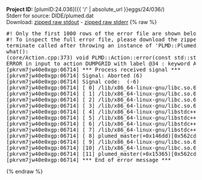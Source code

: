 **Project ID:** [plumID:24.036]({{ '/' | absolute_url }}eggs/24/036/)  
Stderr for source:  DIDE/plumed.dat   
Download: [zipped raw stdout](plumed.dat.plumed_master.stdout.txt.zip) - [zipped raw stderr](plumed.dat.plumed_master.stderr.txt.zip) 
{% raw %}
<pre>
#! Only the first 1000 rows of the error file are shown below
#! To inspect the full error file, please download the zipped raw stderr file above
terminate called after throwing an instance of 'PLMD::Plumed::ExceptionError'
what():
(core/Action.cpp:373) void PLMD::Action::error(const std::string&) const
ERROR in input to action DUMPGRID with label @34 : keyword ARG is compulsory for this action
[pkrvm7jw40e0xgp:06714] *** Process received signal ***
[pkrvm7jw40e0xgp:06714] Signal: Aborted (6)
[pkrvm7jw40e0xgp:06714] Signal code:  (-6)
[pkrvm7jw40e0xgp:06714] [ 0] /lib/x86_64-linux-gnu/libc.so.6(+0x45330)[0x7fece9645330]
[pkrvm7jw40e0xgp:06714] [ 1] /lib/x86_64-linux-gnu/libc.so.6(pthread_kill+0x11c)[0x7fece969eb2c]
[pkrvm7jw40e0xgp:06714] [ 2] /lib/x86_64-linux-gnu/libc.so.6(gsignal+0x1e)[0x7fece964527e]
[pkrvm7jw40e0xgp:06714] [ 3] /lib/x86_64-linux-gnu/libc.so.6(abort+0xdf)[0x7fece96288ff]
[pkrvm7jw40e0xgp:06714] [ 4] /lib/x86_64-linux-gnu/libstdc++.so.6(+0xa5ff5)[0x7fece9aa5ff5]
[pkrvm7jw40e0xgp:06714] [ 5] /lib/x86_64-linux-gnu/libstdc++.so.6(+0xbb0da)[0x7fece9abb0da]
[pkrvm7jw40e0xgp:06714] [ 6] /lib/x86_64-linux-gnu/libstdc++.so.6(_ZSt10unexpectedv+0x0)[0x7fece9aa5a55]
[pkrvm7jw40e0xgp:06714] [ 7] /lib/x86_64-linux-gnu/libstdc++.so.6(+0xa5a6f)[0x7fece9aa5a6f]
[pkrvm7jw40e0xgp:06714] [ 8] plumed_master(+0x146dd)[0x562cdd72f6dd]
[pkrvm7jw40e0xgp:06714] [ 9] /lib/x86_64-linux-gnu/libc.so.6(+0x2a1ca)[0x7fece962a1ca]
[pkrvm7jw40e0xgp:06714] [10] /lib/x86_64-linux-gnu/libc.so.6(__libc_start_main+0x8b)[0x7fece962a28b]
[pkrvm7jw40e0xgp:06714] [11] plumed_master(+0x15365)[0x562cdd730365]
[pkrvm7jw40e0xgp:06714] *** End of error message ***
</pre>
{% endraw %}
